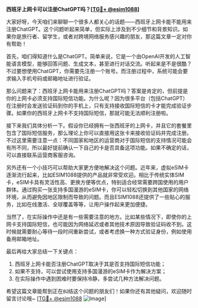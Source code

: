 **西班牙上网卡可以注册ChatGPT吗？[[TG💪+ @esim1088](https://t.me/s/esim1088)]**

大家好呀，今天咱们来聊聊一个很多人都关心的话题——西班牙上网卡能不能用来注册ChatGPT。这个问题听起来简单，但实际上涉及到不少细节和背景知识。如果你是旅行者、留学生，或者对跨境网络服务感兴趣的朋友，那这篇文章一定对你有帮助！

首先，咱们得知道什么是ChatGPT。简单来说，它是一个由OpenAI开发的人工智能语言模型，能够回答问题、生成文本，甚至进行对话交流。听起来是不是很酷？不过要想使用ChatGPT，你需要先注册一个账号。而注册过程中，系统可能会要求输入手机号码或邮箱地址进行验证。

那么问题来了：西班牙上网卡能用来注册ChatGPT吗？答案是肯定的，但前提是你的上网卡必须支持国际短信功能。为什么呢？因为很多平台（包括ChatGPT）在注册时会发送验证码到你的手机上，只有支持接收国际短信的卡才能完成验证步骤。如果你的西班牙上网卡不支持国际短信，那就可能无法顺利注册啦。

接下来我们具体分析一下。假设你已经拥有一张西班牙的上网卡，并且它的套餐里包含了国际短信服务，那么理论上你可以直接用这张卡来接收验证码并完成注册。不过这里需要注意一点：不同国家和地区的运营商对于国际短信的支持情况可能会有所不同，所以最好提前确认一下自己的卡是否具备这项功能。如果不确定的话，可以直接联系运营商客服咨询。

另外还有一个小技巧可以帮助大家更方便地解决这个问题。近年来，虚拟eSIM卡逐渐流行起来，比如ESIM1088提供的产品就非常受欢迎。相比于传统实体SIM卡，eSIM卡具有灵活性高、更换方便等优点，特别适合经常需要跨国使用的用户群体。通过购买一张支持多国漫游的eSIM卡，你可以轻松切换到其他国家的网络环境，从而避免因地区限制而导致的问题。而且ESIM1088还提供了一些贴心的服务，比如在线激活、全球覆盖等等，让用户操作起来更加便捷。

当然了，在实际操作中还是有一些需要注意的地方。比如某些情况下，即使你的上网卡支持国际短信，也可能因为网络延迟或者其他技术原因导致验证码收不到。这时候就需要耐心等待一段时间重新尝试，或者考虑换一种方式验证身份，例如使用备用邮箱地址。

最后再给大家总结一下关键点：
1. 西班牙上网卡能否注册ChatGPT取决于其是否支持国际短信功能；
2. 如果不支持，可以尝试使用支持多国漫游的eSIM卡作为解决方案；
3. 在实际操作中遇到困难时要保持冷静，多尝试几种方法解决问题。

希望这篇文章能帮到正在纠结这个问题的朋友们！如果你还有其他疑问，欢迎随时留言讨论哦~ [[TG💪+ @esim1088](https://t.me/s/esim1088) ![Image](https://i.postimg.cc/4NQfJmqS/Snipaste-2025-05-13-00-14-12.png)]